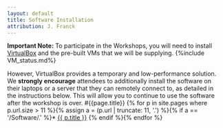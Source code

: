 ```yaml
---
layout: default
title: Software Installation
attribution: J. Franck
---
```

**Important Note:**
To participate in the Workshops, you will need to install
[VirtualBox]({{site.baseurl}}/VirtualBox.html) and the pre-built VMs that we will
be supplying. {%include VM_status.md%} 

However, VirtualBox provides a temporary and low-performance solution. 
We **strongly encourage** attendees to additionally install the software on their laptops or a server that they can remotely connect to, as detailed in the instructions below.
This will allow you to continue to use the software after the workshop is over.
#{{page.title}}
{% for p in site.pages where p.url.size > 11 %}{% assign a = (p.url | truncate: 11, '.') %}{% if a == '/Software/.' %}* <a class="page-link" href="{{ p.url | prepend: site.baseurl }}">{{ p.title }}</a>
{% endif %}{% endfor %}
